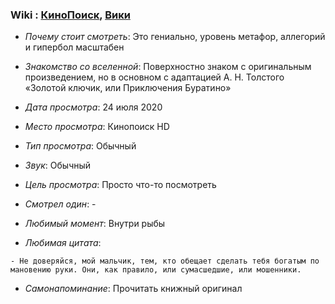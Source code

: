 ### Wiki : [КиноПоиск](https://www.kinopoisk.ru/film/1146252/), [Вики](https://ru.wikipedia.org/wiki/%D0%9F%D0%B8%D0%BD%D0%BE%D0%BA%D0%BA%D0%B8%D0%BE)

* *Почему стоит смотреть*: Это гениально, уровень метафор, аллегорий и гипербол масштабен

* *Знакомство со вселенной*: Поверхностно знаком с оригинальным произведением, но в основном с адаптацией А. Н. Толстого «Золотой ключик, или Приключения Буратино»
* *Дата просмотра*: 24 июля 2020
* *Место просмотра*: Кинопоиск HD
* *Тип просмотра*: Обычный
* *Звук*: Обычный
* *Цель просмотра*: Просто что-то посмотреть
* *Смотрел один*: -
* *Любимый момент*: Внутри рыбы
* *Любимая цитата*:
```
- Не доверяйся, мой мальчик, тем, кто обещает сделать тебя богатым по мановению руки. Они, как правило, или сумасшедшие, или мошенники.
```
* *Самонапоминание*: Прочитать книжный оригинал
